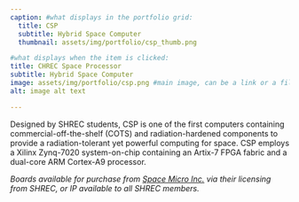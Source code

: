 ```yaml
---
caption: #what displays in the portfolio grid:
  title: CSP
  subtitle: Hybrid Space Computer
  thumbnail: assets/img/portfolio/csp_thumb.png

#what displays when the item is clicked:
title: CHREC Space Processor
subtitle: Hybrid Space Computer
image: assets/img/portfolio/csp.png #main image, can be a link or a file in assets/img/portfolio
alt: image alt text

---
```


Designed by SHREC students, CSP is one of the first computers containing commercial-off-the-shelf (COTS) and radiation-hardened components to provide a radiation-tolerant yet powerful computing for space. CSP employs a Xilinx Zynq-7020 system-on-chip containing an Artix-7 FPGA fabric and a dual-core ARM Cortex-A9 processor.

_Boards available for purchase from [Space Micro Inc.](https://www.spacemicro.com/) via their licensing from SHREC, or IP available to all SHREC members._